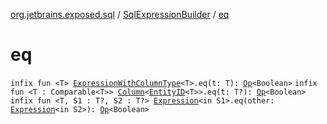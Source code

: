 [org.jetbrains.exposed.sql](../index.md) / [SqlExpressionBuilder](index.md) / [eq](.)

# eq

`infix fun <T> `[`ExpressionWithColumnType`](../-expression-with-column-type/index.md)`<T>.eq(t: T): `[`Op`](../-op/index.md)`<Boolean>`
`infix fun <T : Comparable<T>> `[`Column`](../-column/index.md)`<`[`EntityID`](../../org.jetbrains.exposed.dao/-entity-i-d/index.md)`<T>>.eq(t: T?): `[`Op`](../-op/index.md)`<Boolean>`
`infix fun <T, S1 : T?, S2 : T?> `[`Expression`](../-expression/index.md)`<in S1>.eq(other: `[`Expression`](../-expression/index.md)`<in S2>): `[`Op`](../-op/index.md)`<Boolean>`